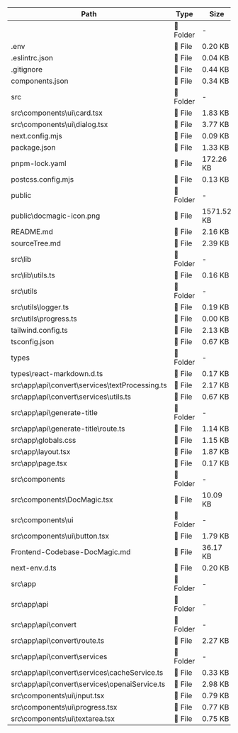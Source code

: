 | Path | Type | Size | Depth |
|------|------|------|-------|
|  | 📁 Folder | - | 1 |
| .env | 📄 File | 0.20 KB | 1 |
| .eslintrc.json | 📄 File | 0.04 KB | 1 |
| .gitignore | 📄 File | 0.44 KB | 1 |
| components.json | 📄 File | 0.34 KB | 1 |
| src | 📁 Folder | - | 1 |
| src\components\ui\card.tsx | 📄 File | 1.83 KB | 1 |
| src\components\ui\dialog.tsx | 📄 File | 3.77 KB | 1 |
| next.config.mjs | 📄 File | 0.09 KB | 1 |
| package.json | 📄 File | 1.33 KB | 1 |
| pnpm-lock.yaml | 📄 File | 172.26 KB | 1 |
| postcss.config.mjs | 📄 File | 0.13 KB | 1 |
| public | 📁 Folder | - | 1 |
| public\docmagic-icon.png | 📄 File | 1571.52 KB | 1 |
| README.md | 📄 File | 2.16 KB | 1 |
| sourceTree.md | 📄 File | 2.39 KB | 1 |
| src\lib | 📁 Folder | - | 1 |
| src\lib\utils.ts | 📄 File | 0.16 KB | 1 |
| src\utils | 📁 Folder | - | 1 |
| src\utils\logger.ts | 📄 File | 0.19 KB | 1 |
| src\utils\progress.ts | 📄 File | 0.00 KB | 1 |
| tailwind.config.ts | 📄 File | 2.13 KB | 1 |
| tsconfig.json | 📄 File | 0.67 KB | 1 |
| types | 📁 Folder | - | 1 |
| types\react-markdown.d.ts | 📄 File | 0.17 KB | 1 |
| src\app\api\convert\services\textProcessing.ts | 📄 File | 2.17 KB | 1 |
| src\app\api\convert\services\utils.ts | 📄 File | 0.67 KB | 1 |
| src\app\api\generate-title | 📁 Folder | - | 1 |
| src\app\api\generate-title\route.ts | 📄 File | 1.14 KB | 1 |
| src\app\globals.css | 📄 File | 1.15 KB | 1 |
| src\app\layout.tsx | 📄 File | 1.87 KB | 1 |
| src\app\page.tsx | 📄 File | 0.17 KB | 1 |
| src\components | 📁 Folder | - | 1 |
| src\components\DocMagic.tsx | 📄 File | 10.09 KB | 1 |
| src\components\ui | 📁 Folder | - | 1 |
| src\components\ui\button.tsx | 📄 File | 1.79 KB | 1 |
| Frontend-Codebase-DocMagic.md | 📄 File | 36.17 KB | 1 |
| next-env.d.ts | 📄 File | 0.20 KB | 1 |
| src\app | 📁 Folder | - | 1 |
| src\app\api | 📁 Folder | - | 1 |
| src\app\api\convert | 📁 Folder | - | 1 |
| src\app\api\convert\route.ts | 📄 File | 2.27 KB | 1 |
| src\app\api\convert\services | 📁 Folder | - | 1 |
| src\app\api\convert\services\cacheService.ts | 📄 File | 0.33 KB | 1 |
| src\app\api\convert\services\openaiService.ts | 📄 File | 2.98 KB | 1 |
| src\components\ui\input.tsx | 📄 File | 0.79 KB | 1 |
| src\components\ui\progress.tsx | 📄 File | 0.77 KB | 1 |
| src\components\ui\textarea.tsx | 📄 File | 0.75 KB | 1 |
